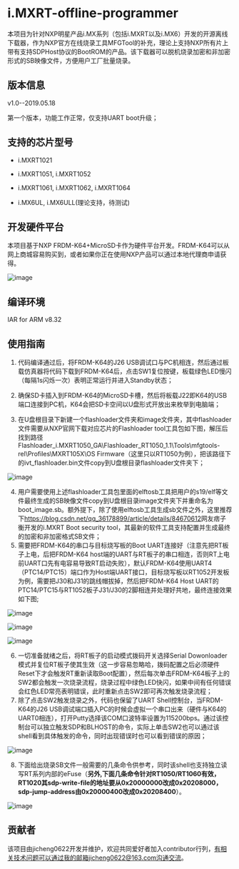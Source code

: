 # i.MXRT-offline-programmer
本项目为针对NXP明星产品i.MX系列（包括i.MXRT以及i.MX6）开发的开源离线下载器，作为NXP官方在线烧录工具MFGTool的补充，理论上支持NXP所有片上带有支持SDPHost协议的BootROM的产品。该下载器可以脱机烧录加密和非加密形式的SB映像文件，方便用户工厂批量烧录。

## 版本信息

v1.0--2019.05.18

第一个版本，功能工作正常，仅支持UART boot升级；

## 支持的芯片型号

- i.MXRT1021

- i.MXRT1051, i.MXRT1052

- i.MXRT1061, i.MXRT1062, i.MXRT1064
- i.MX6UL, i.MX6ULL(理论支持，待测试)

## 开发硬件平台

本项目基于NXP FRDM-K64+MicroSD卡作为硬件平台开发。FRDM-K64可以从网上商城容易购买到，或者如果你正在使用NXP产品可以通过本地代理商申请获得。

![image](https://github.com/jicheng0622/i.MXRT-offline-programmer/blob/master/picture/FRDM-K64.png)

## 编译环境

IAR for ARM v8.32

## 使用指南

1. 代码编译通过后，将FRDM-K64的J26 USB调试口与PC机相连，然后通过板载仿真器将代码下载到FRDM-K64后，点击SW1复位按键，板载绿色LED慢闪（每隔1s闪烁一次）表明正常运行并进入Standby状态；

2. 确保SD卡插入到FRDM-K64的MicroSD卡槽，然后将板载J22即K64的USB端口连接到PC机，K64会把SD卡空间以U盘形式开放出来枚举到电脑端；

3. 在U盘根目录下新建一个flashloader文件夹和image文件夹，其中flashloader文件需要从NXP官网下载对应芯片的Flashloader tool工具包如下图，解压后找到路径Flashloader_i.MXRT1050_GA\Flashloader_RT1050_1.1\Tools\mfgtools-rel\Profiles\MXRT105X\OS Firmware（这里只以RT1050为例），把该路径下的ivt_flashloader.bin文件copy到U盘根目录flashloader文件夹下；

![image](https://github.com/jicheng0622/i.MXRT-offline-programmer/blob/master/picture/flashloader.png)

4. 用户需要使用上述flashloader工具包里面的elftosb工具把用户的s19/elf等文件最终生成的SB映像文件copy到U盘根目录image文件夹下并重命名为boot_image.sb。额外提下，除了使用elftosb工具生成sb文件之外，这里推荐下<https://blog.csdn.net/qq_36178899/article/details/84670612>网友痞子衡开发的i.MXRT Boot security tool，其最新的软件工具支持配置并生成最终的加密和非加密格式SB文件；
5. 需要把FRDM-K64的串口与目标烧写板的Boot UART连接好（注意先把RT板子上电，后把FRDM-K64 host端的UART与RT板子的串口相连，否则RT上电前UART口先有电容易导致RT启动失败），默认FRDM-K64使用UART4（PTC14/PTC15）端口作为Host端UART接口，目标烧写板以RT1052开发板为例，需要把J30和J31的跳线帽拔掉，然后把FRDM-K64 Host UART的PTC14/PTC15与RT1052板子J31/J30的2脚相连并处理好共地，最终连接效果如下图;

![image](https://github.com/jicheng0622/i.MXRT-offline-programmer/blob/master/picture/K64-UART.png)

![image](https://github.com/jicheng0622/i.MXRT-offline-programmer/blob/master/picture/RT-UART.png)

![image](https://github.com/jicheng0622/i.MXRT-offline-programmer/blob/master/picture/connector.png)

6. 一切准备就绪之后，将RT板子的启动模式拨码开关选择Serial Dowonloader模式并复位RT板子使其生效（这一步容易忽略哈，拨码配置之后必须硬件Reset下才会触发RT重新读取Boot配置），然后每次单击FRDM-K64板子上的SW2都会触发一次烧录流程，烧录过程中绿色LED快闪，如果中间有任何错误会红色LED常亮表明错误，此时重新点击SW2即可再次触发烧录流程；
7. 除了点击SW2触发烧录之外，代码也保留了UART Shell控制台，当FRDM-K64的J26 USB调试端口插入PC的时候会虚拟一个串口出来（硬件与K64的UART0相连），打开Putty选择该COM口波特率设置为115200bps。通过该控制台可以独立触发SDP和BLHOST的命令，实际上单击SW2也可以通过该shell看到具体触发的命令，同时出现错误时也可以看到错误的原因；

![image](https://github.com/jicheng0622/i.MXRT-offline-programmer/blob/master/picture/blsh-shell.png)

8. 下面给出烧录SB文件一般需要的几条命令供参考，同时该shell也支持独立读写RT系列内部的eFuse（**另外,下面几条命令针对RT1050/RT1060有效，RT1020其sdp-write-file的地址要从0x20000000改成0x20208000，sdp-jump-address由0x20000400改成0x20208400**）。

![image](https://github.com/jicheng0622/i.MXRT-offline-programmer/blob/master/picture/command.png)

## 贡献者

该项目由jicheng0622开发并维护，欢迎共同爱好者加入contributor行列，有相关技术问题可以通过我的邮箱jicheng0622@163.com沟通交流。

